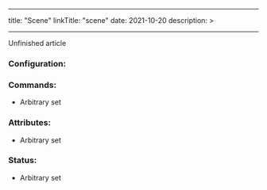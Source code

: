 
---
title: "Scene"
linkTitle: "scene"
date: 2021-10-20
description: >
  
---

Unfinished article

### Configuration:


### Commands:
* Arbitrary set

### Attributes:
* Arbitrary set

### Status:
* Arbitrary set

